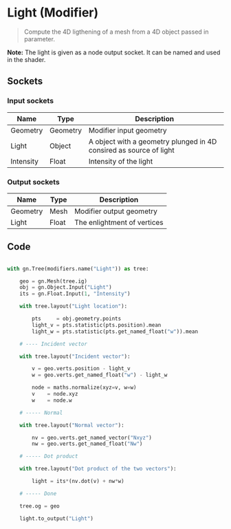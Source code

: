 # Light (Modifier)

> Compute the 4D ligthening of a mesh from a 4D object passed in parameter.

**Note:** The light is given as a node output socket. It can be named and used in the shader.

## Sockets

### Input sockets

| Name        | Type        | Description                                                           |
| ----------- | ----------- | --------------------------------------------------------------------- |
| Geometry    | Geometry    | Modifier input geometry                                               |
| Light       | Object      | A object with a geometry plunged in 4D consired as source of light    |
| Intensity   | Float       | Intensity of the light                                                |

### Output sockets

| Name        | Type        | Description                                                           |
| ----------- | ----------- | --------------------------------------------------------------------- |
| Geometry    | Mesh        | Modifier output geometry                                              |
| Light       | Float       | The enlightment of vertices                                           |

## Code

``` python

with gn.Tree(modifiers.name("Light")) as tree:

    geo = gn.Mesh(tree.ig)
    obj = gn.Object.Input("Light")
    its = gn.Float.Input(1, "Intensity")

    with tree.layout("Light location"):

        pts     = obj.geometry.points
        light_v = pts.statistic(pts.position).mean
        light_w = pts.statistic(pts.get_named_float("w")).mean

    # ---- Incident vector

    with tree.layout("Incident vector"):

        v = geo.verts.position - light_v
        w = geo.verts.get_named_float("w") - light_w

        node = maths.normalize(xyz=v, w=w)
        v    = node.xyz
        w    = node.w

    # ----- Normal

    with tree.layout("Normal vector"):

        nv = geo.verts.get_named_vector("Nxyz")
        nw = geo.verts.get_named_float("Nw")

    # ----- Dot product

    with tree.layout("Dot product of the two vectors"):

        light = its*(nv.dot(v) + nw*w)

    # ----- Done

    tree.og = geo

    light.to_output("Light")

```

